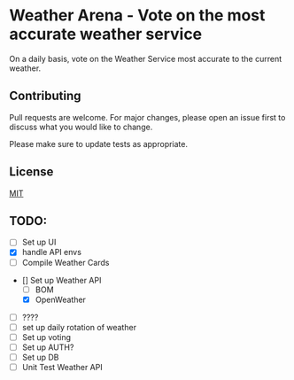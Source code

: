 ﻿# Weather Arena - Vote on the most accurate weather service	

On a daily basis, vote on the Weather Service most accurate to the current weather.


## Contributing

Pull requests are welcome. For major changes, please open an issue first
to discuss what you would like to change.

Please make sure to update tests as appropriate.

## License

[MIT](https://choosealicense.com/licenses/mit/)




## TODO: 

- [ ] Set up UI
- [x] handle API envs
- [ ] Compile Weather Cards
- [] Set up Weather API
	- [ ] BOM
	- [x] OpenWeather
- [ ] ????
- [ ] set up daily rotation of weather
- [ ] Set up voting
- [ ] Set up AUTH? 
- [ ] Set up DB
- [ ] Unit Test Weather API